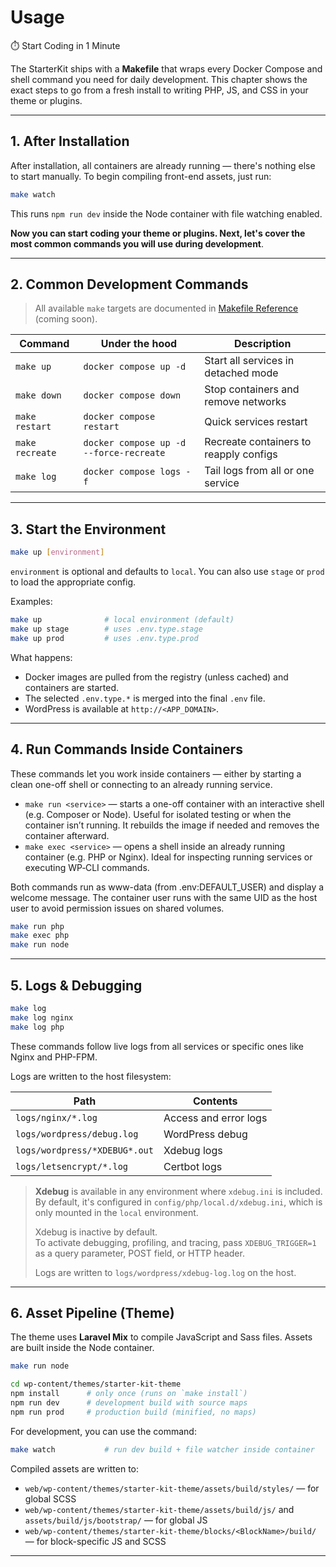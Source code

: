 # Usage

⏱️ Start Coding in 1 Minute

The StarterKit ships with a **Makefile** that wraps every Docker Compose and shell command you need for daily development. This chapter shows the exact steps to go from a fresh install to writing PHP, JS, and CSS in your theme or plugins.

---

## 1. After Installation

After installation, all containers are already running — there's nothing else to start manually.
To begin compiling front-end assets, just run:

```bash
make watch
```

This runs `npm run dev` inside the Node container with file watching enabled.

**Now you can start coding your theme or plugins. Next, let's cover the most common commands you will use during development**.

---

## 2. Common Development Commands

> All available `make` targets are documented in [Makefile Reference](#) (coming soon).

| Command              | Under the hood                          | Description                            |
|----------------------|-----------------------------------------|----------------------------------------|
| `make up`            | `docker compose up -d`                  | Start all services in detached mode    |
| `make down`          | `docker compose down`                   | Stop containers and remove networks    |
| `make restart`       | `docker compose restart`                | Quick services restart                 |
| `make recreate`      | `docker compose up -d --force-recreate` | Recreate containers to reapply configs |
| `make log`           | `docker compose logs -f`                | Tail logs from all or one service      |

---

## 3. Start the Environment

```bash
make up [environment]
```

`environment` is optional and defaults to `local`. You can also use `stage` or `prod` to load the appropriate config.

Examples:

```bash
make up              # local environment (default)
make up stage        # uses .env.type.stage
make up prod         # uses .env.type.prod
```

What happens:

* Docker images are pulled from the registry (unless cached) and containers are started.
* The selected `.env.type.*` is merged into the final `.env` file.
* WordPress is available at `http://<APP_DOMAIN>`.

---

## 4. Run Commands Inside Containers

These commands let you work inside containers — either by starting a clean one-off shell or connecting to an already running service.

- `make run <service>` — starts a one-off container with an interactive shell (e.g. Composer or Node). Useful for isolated testing or when the container isn’t running. It rebuilds the image if needed and removes the container afterward.
- `make exec <service>` — opens a shell inside an already running container (e.g. PHP or Nginx). Ideal for inspecting running services or executing WP‑CLI commands.

Both commands run as www-data (from .env:DEFAULT_USER) and display a welcome message. The container user runs with the same UID as the host user to avoid permission issues on shared volumes.

```bash
make run php
make exec php
make run node
```

---

## 5. Logs & Debugging

```bash
make log
make log nginx
make log php
```

These commands follow live logs from all services or specific ones like Nginx and PHP-FPM.

Logs are written to the host filesystem:

| Path                          | Contents              |
|-------------------------------|-----------------------|
| `logs/nginx/*.log`            | Access and error logs |
| `logs/wordpress/debug.log`    | WordPress debug       |
| `logs/wordpress/*XDEBUG*.out` | Xdebug logs           |
| `logs/letsencrypt/*.log`      | Certbot logs          |


> **Xdebug** is available in any environment where `xdebug.ini` is included.  
> By default, it's configured in `config/php/local.d/xdebug.ini`, which is only mounted in the `local` environment.
>
> Xdebug is inactive by default.  
> To activate debugging, profiling, and tracing, pass `XDEBUG_TRIGGER=1` as a query parameter, POST field, or HTTP header.
>
> Logs are written to `logs/wordpress/xdebug-log.log` on the host.


---

## 6. Asset Pipeline (Theme)

The theme uses **Laravel Mix** to compile JavaScript and Sass files. Assets are built inside the Node container.

```bash
make run node
```

```bash
cd wp-content/themes/starter-kit-theme
npm install      # only once (runs on `make install`)
npm run dev      # development build with source maps
npm run prod     # production build (minified, no maps)
```

For development, you can use the command:

```bash
make watch           # run dev build + file watcher inside container
```

Compiled assets are written to:

- `web/wp-content/themes/starter-kit-theme/assets/build/styles/` — for global SCSS
- `web/wp-content/themes/starter-kit-theme/assets/build/js/` and `assets/build/js/bootstrap/` — for global JS
- `web/wp-content/themes/starter-kit-theme/blocks/<BlockName>/build/` — for block-specific JS and SCSS


---






